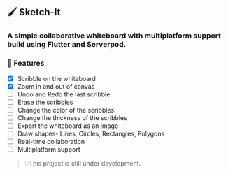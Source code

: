 ## 🖌️ Sketch-It

### A simple collaborative whiteboard with multiplatform support build using Flutter and Serverpod.

### 🚀 Features

- [x] Scribble on the whiteboard
- [x] Zoom in and out of canvas
- [ ] Undo and Redo the last scribble
- [ ] Erase the scribbles
- [ ] Change the color of the scribbles
- [ ] Change the thickness of the scribbles
- [ ] Export the whiteboard as an image
- [ ] Draw shapes- Lines, Circles, Rectangles, Polygons
- [ ] Real-time collaboration
- [ ] Multiplatform support

> 💡This project is still under development.

